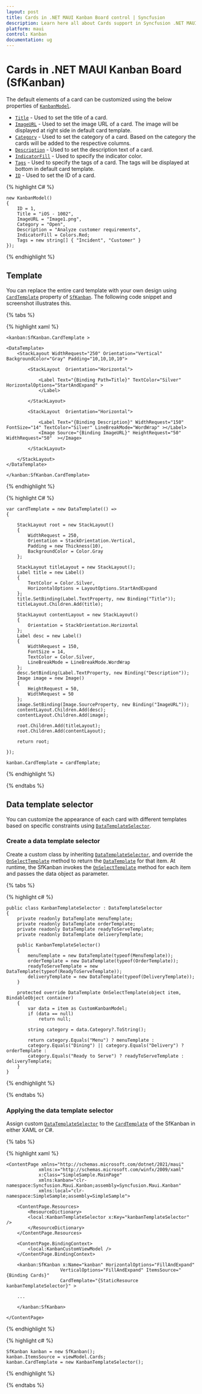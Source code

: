 ```yaml
---
layout: post
title: Cards in .NET MAUI Kanban Board control | Syncfusion
description: Learn here all about Cards support in Syncfusion .NET MAUI Kanban Board (SfKanban) control, its elements and more.
platform: maui
control: Kanban
documentation: ug
---
```


# Cards in .NET MAUI Kanban Board (SfKanban)

The default elements of a card can be customized using the below properties of [`KanbanModel`]().

* [`Title`]() - Used to set the title of a card.
* [`ImageURL`]() - Used to set the image URL of a card. The image will be displayed at right side in default card template.
* [`Category`]() - Used to set the category of a card. Based on the category the cards will be added to the respective columns. 
* [`Description`]() - Used to set the description text of a card.
* [`IndicatorFill`]() - Used to specify the indicator color.
* [`Tags`]() - Used to specify the tags of a card. The tags will be displayed at bottom in default card template.
* [`ID`]() - Used to set the ID of a card.

{% highlight C# %}

    new KanbanModel()
    {
        ID = 1,
        Title = "iOS - 1002",
        ImageURL = "Image1.png",
        Category = "Open",
        Description = "Analyze customer requirements",
        IndicatorFill = Colors.Red;
        Tags = new string[] { "Incident", "Customer" }
    });

{% endhighlight %}

## Template

You can replace the entire card template with your own design using [`CardTemplate`]() property of [`SfKanban`](). The following code snippet and screenshot illustrates this.

{% tabs %}

{% highlight xaml %}

    <kanban:SfKanban.CardTemplate >

    <DataTemplate>
        <StackLayout WidthRequest="250" Orientation="Vertical" BackgroundColor="Gray" Padding="10,10,10,10"> 
            
            <StackLayout  Orientation="Horizontal"> 

                <Label Text="{Binding Path=Title}" TextColor="Silver" HorizontalOptions="StartAndExpand" >
                </Label>

            </StackLayout>      

            <StackLayout  Orientation="Horizontal"> 

                <Label Text="{Binding Description}" WidthRequest="150" FontSize="14" TextColor="Silver" LineBreakMode="WordWrap" ></Label>                    
                <Image Source="{Binding ImageURL}" HeightRequest="50" WidthRequest="50"  ></Image>

            </StackLayout>
            
        </StackLayout>
    </DataTemplate>

    </kanban:SfKanban.CardTemplate>

{% endhighlight %}

{% highlight C# %}

    var cardTemplate = new DataTemplate(() =>
    {

        StackLayout root = new StackLayout()
        {
            WidthRequest = 250,
            Orientation = StackOrientation.Vertical,
            Padding = new Thickness(10),
            BackgroundColor = Color.Gray
        };

        StackLayout titleLayout = new StackLayout();
        Label title = new Label()
        {
            TextColor = Color.Silver,
            HorizontalOptions = LayoutOptions.StartAndExpand
        };
        title.SetBinding(Label.TextProperty, new Binding("Title"));
        titleLayout.Children.Add(title);

        StackLayout contentLayout = new StackLayout()
        {
            Orientation = StackOrientation.Horizontal
        };
        Label desc = new Label()
        {
            WidthRequest = 150,
            FontSize = 14,
            TextColor = Color.Silver,
            LineBreakMode = LineBreakMode.WordWrap
        };
        desc.SetBinding(Label.TextProperty, new Binding("Description"));
        Image image = new Image()
        {
            HeightRequest = 50,
            WidthRequest = 50
        };
        image.SetBinding(Image.SourceProperty, new Binding("ImageURL"));
        contentLayout.Children.Add(desc);
        contentLayout.Children.Add(image);

        root.Children.Add(titleLayout);
        root.Children.Add(contentLayout);

        return root;

    });

    kanban.CardTemplate = cardTemplate;

{% endhighlight %}

{% endtabs %}

## Data template selector

You can customize the appearance of each card with different templates based on specific constraints using [`DataTemplateSelector`]().

### Create a data template selector

Create a custom class by inheriting [`DataTemplateSelector`](), and override the [`OnSelectTemplate`]() method to return the [`DataTemplate`]() for that item. At runtime, the SfKanban invokes the [`OnSelectTemplate`]() method for each item and passes the data object as parameter.

{% tabs %}

{% highlight c# %}

    public class KanbanTemplateSelector : DataTemplateSelector
    {
        private readonly DataTemplate menuTemplate;
        private readonly DataTemplate orderTemplate;
        private readonly DataTemplate readyToServeTemplate;
        private readonly DataTemplate deliveryTemplate;

        public KanbanTemplateSelector()
        {
            menuTemplate = new DataTemplate(typeof(MenuTemplate));
            orderTemplate = new DataTemplate(typeof(OrderTemplate));
            readyToServeTemplate = new DataTemplate(typeof(ReadyToServeTemplate));
            deliveryTemplate = new DataTemplate(typeof(DeliveryTemplate));
        }

        protected override DataTemplate OnSelectTemplate(object item, BindableObject container)
        {
            var data = item as CustomKanbanModel;
            if (data == null)
                return null;

            string category = data.Category?.ToString();

            return category.Equals("Menu") ? menuTemplate : 
            category.Equals("Dining") || category.Equals("Delivery") ? orderTemplate : 
            category.Equals("Ready to Serve") ? readyToServeTemplate : deliveryTemplate;
        }
    }

{% endhighlight %}

{% endtabs %}

### Applying the data template selector

Assign custom [`DataTemplateSelector`]() to the [`CardTemplate`]() of the SfKanban in either XAML or C#.

{% tabs %}

{% highlight xaml %}

    <ContentPage xmlns="http://schemas.microsoft.com/dotnet/2021/maui"
                xmlns:x="http://schemas.microsoft.com/winfx/2009/xaml"
                x:Class="SimpleSample.MainPage"
                xmlns:kanban="clr-namespace:Syncfusion.Maui.Kanban;assembly=Syncfusion.Maui.Kanban"
                xmlns:local="clr-namespace:SimpleSample;assembly=SimpleSample">
                
        <ContentPage.Resources>
            <ResourceDictionary>
            <local:KanbanTemplateSelector x:Key="kanbanTemplateSelector" />
            </ResourceDictionary>
        </ContentPage.Resources>
    
        <ContentPage.BindingContext>
            <local:KanbanCustomViewModel />
        </ContentPage.BindingContext>
                
        <kanban:SfKanban x:Name="kanban" HorizontalOptions="FillAndExpand"
                        VerticalOptions="FillAndExpand" ItemsSource="{Binding Cards}"
                        CardTemplate="{StaticResource kanbanTemplateSelector}" >
                    
        ...
                    
        </kanban:SfKanban>

    </ContentPage>

{% endhighlight %}

{% highlight c# %}

    SfKanban kanban = new SfKanban();
    kanban.ItemsSource = viewModel.Cards;
    kanban.CardTemplate = new KanbanTemplateSelector();
      
{% endhighlight %}

{% endtabs %}